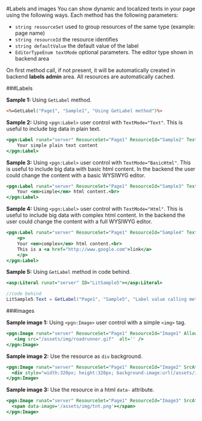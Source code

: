 #Labels and images
You can show dynamic and localized texts in your page using the following ways.
Each method has the following parameters: 
- `string resourceSet` used to group resources of the same type (example: page name) 
- `string resourceId` the resource identifies
- `string defaultValue` the default value of the label
- `EditorTypeEnum textMode` optional parameters. The editor type shown in backend area
 
On first method call, if not present, it will be automatically created in backend **labels admin** area. All resources are automatically cached.

###Labels

**Sample 1:** 
Using `GetLabel` method.
```ASP
<%=GetLabel("Page1", "Sample1", "Using GetLabel method")%>
```

**Sample 2:** 
Using `<pgn:Label>` user control with `TextMode="Text"`. This is useful to include big data in plain text.
```ASP
<pgn:Label runat="server" ResourceSet="Page1" ResourceId="Sample2" TextMode="Text">
    Your simple plain text content
</pgn:Label>
```

**Sample 3:** 
Using `<pgn:Label>` user control with `TextMode="BasicHtml"`. This is useful to include big data with basic html content. In the backend the user could change the content with a basic WYSIWYG editor.
```ASP
<pgn:Label runat="server" ResourceSet="Page1" ResourceId="Sample3" TextMode="BasicHtml">
    Your <em>simple</em> html content.<br>
</pgn:Label>
```

**Sample 4:** 
Using `<pgn:Label>` user control with `TextMode="Html"`. This is useful to include big data with complex html content. In the backend the user could change the content with a full WYSIWYG editor.
```ASP
<pgn:Label runat="server" ResourceSet="Page1" ResourceId="Sample4" TextMode="Html">
    <p>
    Your <em>complex</em> html content.<br>
    This is a <a href="http://www.google.com">link</a>
    </p>
</pgn:Label>
```

**Sample 5:** 
Using `GetLabel` method in code behind.
```ASP
<asp:Literal runat="server" ID="LitSample5"></asp:Literal>
```
```C#
//code behind
LitSample5.Text = GetLabel("Page1", "Sample5", "Label value calling method in code behind");
```

###Images

**Sample image 1:** 
Using `<pgn:Image>` user control with a simple `<img>` tag.
```ASP
<pgn:Image runat="server" ResourceSet="Page1" ResourceId="Image1" Allowed="jpg|png|gif" MaxSize="1024" Width="640" Height="480" AutoResize="true">
   <img src="/assets/img/roadrunner.gif"  alt='' />
</pgn:Image>
```

**Sample image 2:** 
Use the resource as `div` background.
```ASP
<pgn:Image runat="server" ResourceSet="Page1" ResourceId="Image2" SrcAttr="url" >
  <div style="width:320px; height:320px; background-image:url(/assets/img/coyote.jpg);"></div>
</pgn:Image>
```

**Sample image 3:** 
Use the resource in a html `data-` attribute.
```ASP
<pgn:Image runat="server" ResourceSet="Page1" ResourceId="Image3" SrcAttr="data-image" >
  <span data-image='/assets/img/tnt.png'></span>
</pgn:Image>
```
